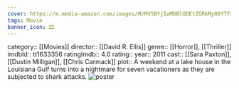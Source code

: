 ```yaml
---
cover: https://m.media-amazon.com/images/M/MV5BYjIwMDBlODEtZGRkMy00YTFiLWE5NDgtZGExODI2ZmIwZTQzXkEyXkFqcGdeQXVyMjQwMjk0NjI@._V1_SX300.jpg
tags: Movie 
banner_icon: 🎞
---
```

category:: [[Movies]]
director:: [[David R. Ellis]]
genre:: [[Horror]], [[Thriller]]
imdbId:: tt1633356
ratingImdb:: 4.0
rating::
year:: 2011
cast:: [[Sara Paxton]], [[Dustin Milligan]], [[Chris Carmack]]
plot:: A weekend at a lake house in the Louisiana Gulf turns into a nightmare for seven vacationers as they are subjected to shark attacks.
![poster](https://m.media-amazon.com/images/M/MV5BYjIwMDBlODEtZGRkMy00YTFiLWE5NDgtZGExODI2ZmIwZTQzXkEyXkFqcGdeQXVyMjQwMjk0NjI@._V1_SX300.jpg)


